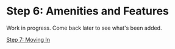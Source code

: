 # Step 6: Amenities and Features

Work in progress. Come back later to see what's been added.

[Step 7: Moving In](../transfer/)  
